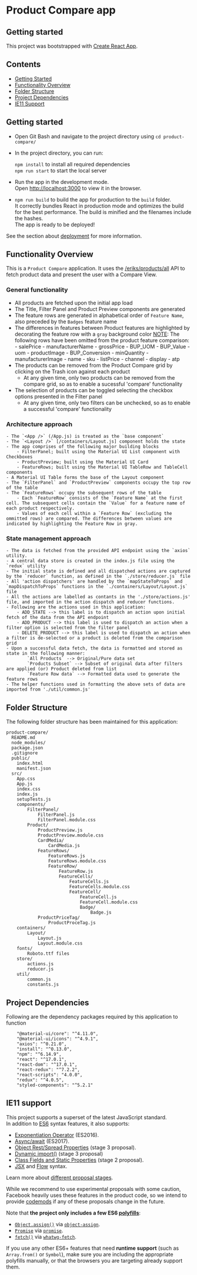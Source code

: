 # Product Compare app

## Getting started
This project was bootstrapped with [Create React App](https://github.com/facebook/create-react-app).

## Contents
- [Getting Started](#getting-started)
- [Functionality Overview](#functionality-overview)
- [Folder Structure](#folder-structure)
- [Project Dependencies](#project-dependencies)
- [IE11 Support](#supported-language-features-and-polyfills)


## Getting started

- Open Git Bash and navigate to the project directory using `cd product-compare/`

- In the project directory, you can run:

    `npm install` to install all required dependencies<br>
    `npm run start` to start the local server


- Run the app in the development mode.\
    Open [http://localhost:3000](http://localhost:3000) to view it in the browser.

- `npm run build` to build the app for production to the `build` folder.\
    It correctly bundles React in production mode and optimizes the build for the best performance.
    The build is minified and the filenames include the hashes.\
    The app is ready to be deployed!

See the section about [deployment](https://facebook.github.io/create-react-app/docs/deployment) for more information.

## Functionality Overview

This is a `Product Compare` application.
It uses the [/eriks/products/all](https://5f993a3050d84900163b845a.mockapi.io/eriks/products/all) API to fetch product data and present the user with a Compare View.


### General functionality
- All products are fetched upon the initial app load
- The Title, Filter Panel and Product Preview components are generated
- The feature rows are generated in alphabetical order of `Feature Name`, also preceded by the `Badges` feature name
- The differences in features between Product features are highlighted by decorating the feature row with a `gray` background color
    <u>NOTE</u>: The following rows have been omitted from the product feature comparison:
        - salePrice
        - manufacturerName
        - grossPrice
        - BUP_UOM
        - BUP_Value
        - uom
        - productImage
        - BUP_Conversion
        - minQuantity
        - manufacturerImage
        - name
        - sku
        - listPrice
        - channel
        - display
        - atp
- The products can be removed from the Product Compare grid by clicking on the Trash icon against each product
    - At any given time, only two products can be removed from the compare grid, so as to enable a sucessful 'compare' functionality
- The selection of products can be toggled selecting the checkbox options presented in the Filter panel
    - At any given time, only two filters can be unchecked, so as to enable a successful 'compare' functionality


### Architecture approach

    - The `<App />` (/App.js) is treated as the `base component`
    - The `<Layout />` [/containers/Layout.js] component holds the state
    - The app comprises of the following major building blocks
        - FilterPanel; built using the Material UI List component with Checkboxes
        - ProductPreview; built using the Material UI Card
        - FeatureRows; built using the Material UI TableRow and TableCell components
    - A Material UI Table forms the base of the Layout component
    - The `FilterPanel` and `ProductPreview` components occupy the top row of the table
    - The `FeatureRows` occupy the subsequent rows of the table
        - Each `FeatureRow` consists of the `Feature Name` at the first cell. The subsequent cells contain the `Value` for a feature name of each product respectively.
        - Values of each cell within a `Feature Row` (excluding the ommitted rows) are compared. The differences between values are indicated by highlighting the Feature Row in gray.



### State management approach
    
    - The data is fetched from the provided API endpoint using the `axios` utility.
    - A central data store is created in the index.js file using the `redux` utility
    - The initial state is defined and all dispatched actions are captured by the `reducer` function, as defined in the `./store/reducer.js` file
    - All 'action dispatchers' are handled by the `mapStateToProps` and `mapDispatchToProps` functions in the `./containers/Layout/Layout.js` file
    - All the actions are labelled as contants in the './store/actions.js' file, and imported in the action dispatch and reducer functions.
    - Following are the actions used in this application:
        - ADD_STATE --> this label is to dispatch an action upon initial fetch of the data from the API endpoint
        - ADD_PRODUCT --> this label is used to dispatch an action when a filter option is selected from the filter panel
        - DELETE_PRODUCT --> this label is used to dispatch an action when a filter is de-selected or a product is deleted from the comparison grid
    - Upon a successful data fetch, the data is formatted and stored as state in the following manner:
            `All Products` --> Original/Pure data set
            `Products Subset` --> Subset of original data after filters are applied (or) Product deleted from list
            `Feature Row data` --> Formatted data used to generate the feature rows
    - The helper functions used in formatting the above sets of data are imported from './util/common.js'



## Folder Structure

The following folder structure has been maintained for this application:

```
product-compare/
  README.md
  node_modules/
  package.json
  .gitignore
  public/
    index.html
    manifest.json
  src/
    App.css
    App.js
    index.css
    index.js
    setupTests.js
    components/
        FilterPanel/
            FilterPanel.js
            FilterPanel.module.css
        Product/
            ProductPreview.js
            ProductPreview.module.css
            CardMedia/
                CardMedia.js
            FeatureRows/
                FeatureRows.js
                FeatureRows.module.css
                FeatureRow/
                    FeatureRow.js
                    FeatureCells/
                        FeatureCells.js
                        FeatureCells.module.css
                        FeatureCell/
                            FeatureCell.js
                            FeatureCell.module.css
                            Badge/
                                Badge.js
            ProductPriceTag/
                ProductProceTag.js
    containers/
        Layout/
            Layout.js
            Layout.module.css
    fonts/
        Roboto.ttf files
    store/
        actions.js
        reducer.js
    util/
        common.js
        constants.js
```


## Project Dependencies
Following are the dependency packages required by this application to function

```
    "@material-ui/core": "^4.11.0",
    "@material-ui/icons": "^4.9.1",
    "axios": "^0.21.0",
    "install": "^0.13.0",
    "npm": "^6.14.9",
    "react": "^17.0.1",
    "react-dom": "^17.0.1",
    "react-redux": "^7.2.2",
    "react-scripts": "4.0.0",
    "redux": "^4.0.5",
    "styled-components": "^5.2.1"
```


## IE11 support

This project supports a superset of the latest JavaScript standard.<br>
In addition to [ES6](https://github.com/lukehoban/es6features) syntax features, it also supports:

* [Exponentiation Operator](https://github.com/rwaldron/exponentiation-operator) (ES2016).
* [Async/await](https://github.com/tc39/ecmascript-asyncawait) (ES2017).
* [Object Rest/Spread Properties](https://github.com/sebmarkbage/ecmascript-rest-spread) (stage 3 proposal).
* [Dynamic import()](https://github.com/tc39/proposal-dynamic-import) (stage 3 proposal)
* [Class Fields and Static Properties](https://github.com/tc39/proposal-class-public-fields) (stage 2 proposal).
* [JSX](https://facebook.github.io/react/docs/introducing-jsx.html) and [Flow](https://flowtype.org/) syntax.

Learn more about [different proposal stages](https://babeljs.io/docs/plugins/#presets-stage-x-experimental-presets-).

While we recommend to use experimental proposals with some caution, Facebook heavily uses these features in the product code, so we intend to provide [codemods](https://medium.com/@cpojer/effective-javascript-codemods-5a6686bb46fb) if any of these proposals change in the future.

Note that **the project only includes a few ES6 [polyfills](https://en.wikipedia.org/wiki/Polyfill)**:

* [`Object.assign()`](https://developer.mozilla.org/en/docs/Web/JavaScript/Reference/Global_Objects/Object/assign) via [`object-assign`](https://github.com/sindresorhus/object-assign).
* [`Promise`](https://developer.mozilla.org/en-US/docs/Web/JavaScript/Reference/Global_Objects/Promise) via [`promise`](https://github.com/then/promise).
* [`fetch()`](https://developer.mozilla.org/en/docs/Web/API/Fetch_API) via [`whatwg-fetch`](https://github.com/github/fetch).

If you use any other ES6+ features that need **runtime support** (such as `Array.from()` or `Symbol`), make sure you are including the appropriate polyfills manually, or that the browsers you are targeting already support them.

